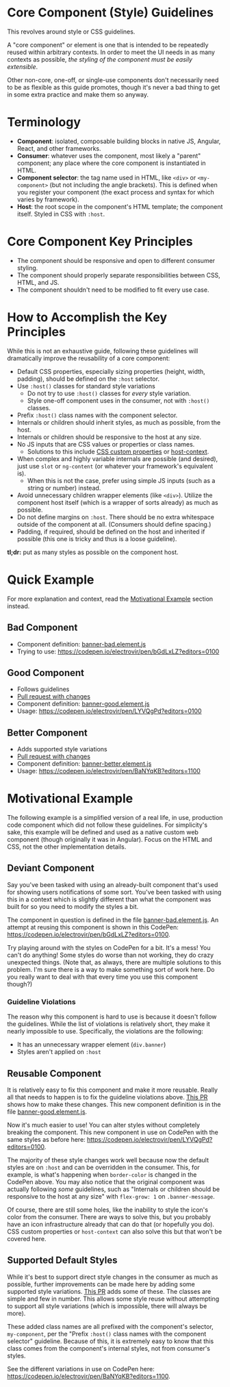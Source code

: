 # Core Component (Style) Guidelines

This revolves around style or CSS guidelines.

A "core component" or element is one that is intended to be repeatedly reused within arbitrary contexts. In order to meet the UI needs in as many contexts as possible, _the styling of the component must be easily extensible_.

Other non-core, one-off, or single-use components don't necessarily need to be as flexible as this guide promotes, though it's never a bad thing to get in some extra practice and make them so anyway.

# Terminology

-   **Component**: isolated, composable building blocks in native JS, Angular, React, and other frameworks.
-   **Consumer**: whatever uses the component, most likely a "parent" component; any place where the core component is instantiated in HTML.
-   **Component selector**: the tag name used in HTML, like `<div>` or `<my-component>` (but not including the angle brackets). This is defined when you register your component (the exact process and syntax for which varies by framework).
-   **Host**: the root scope in the component's HTML template; the component itself. Styled in CSS with `:host`.

# Core Component Key Principles

-   The component should be responsive and open to different consumer styling.
-   The component should properly separate responsibilities between CSS, HTML, and JS.
-   The component shouldn't need to be modified to fit every use case.

# How to Accomplish the Key Principles

While this is not an exhaustive guide, following these guidelines will dramatically improve the reusability of a core component:

-   Default CSS properties, especially sizing properties (height, width, padding), should be defined on the `:host` selector.
-   Use `:host()` classes for standard style variations
    -   Do not try to use `:host()` classes for _every_ style variation.
    -   Style one-off component uses in the consumer, not with `:host()` classes.
-   Prefix `:host()` class names with the component selector.
-   Internals or children should inherit styles, as much as possible, from the host.
-   Internals or children should be responsive to the host at any size.
-   No JS inputs that are CSS values or properties or class names.
    -   Solutions to this include [CSS custom properties](https://developer.mozilla.org/en-US/docs/Web/CSS/Using_CSS_custom_properties) or [host-context](<https://developer.mozilla.org/en-US/docs/Web/CSS/:host-context()>).
-   When complex and highly variable internals are possible (and desired), just use `slot` or `ng-content` (or whatever your framework's equivalent is).
    -   When this is not the case, prefer using simple JS inputs (such as a string or number) instead.
-   Avoid unnecessary children wrapper elements (like `<div>`). Utilize the component host itself (which is a wrapper of sorts already) as much as possible.
-   Do not define margins on `:host`. There should be no extra whitespace outside of the component at all. (Consumers should define spacing.)
-   Padding, if required, should be defined on the host and inherited if possible (this one is tricky and thus is a loose guideline).

**tl;dr:** put as many styles as possible on the component host.

# Quick Example

For more explanation and context, read the [Motivational Example](#motivational-example) section instead.

## Bad Component

-   Component definition: [banner-bad.element.js](./banner-bad.element.js)
-   Trying to use: https://codepen.io/electrovir/pen/bGdLxLZ?editors=0100

## Good Component

-   Follows guidelines
-   [Pull request with changes](https://github.com/electrovir/core-component-guidelines/pull/1/files?diff=unified&w=1)
-   Component definition: [banner-good.element.js](./banner-good.element.js)
-   Usage: https://codepen.io/electrovir/pen/LYVQgPd?editors=0100

## Better Component

-   Adds supported style variations
-   [Pull request with changes](https://github.com/electrovir/core-component-guidelines/pull/2/files?diff=unified&w=1)
-   Component definition: [banner-better.element.js](./banner-better.element.js)
-   Usage: https://codepen.io/electrovir/pen/BaNYqKB?editors=1100

# Motivational Example

The following example is a simplified version of a real life, in use, production code component which did not follow these guidelines. For simplicity's sake, this example will be defined and used as a native custom web component (though originally it was in Angular). Focus on the HTML and CSS, not the other implementation details.

## Deviant Component

Say you've been tasked with using an already-built component that's used for showing users notifications of some sort. You've been tasked with using this in a context which is slightly different than what the component was built for so you need to modify the styles a bit.

The component in question is defined in the file [banner-bad.element.js](./banner-bad.element.js). An attempt at reusing this component is shown in this CodePen: https://codepen.io/electrovir/pen/bGdLxLZ?editors=0100.

Try playing around with the styles on CodePen for a bit. It's a mess! You can't do anything! Some styles do worse than not working, they do crazy unexpected things. (Note that, as always, there are multiple solutions to this problem. I'm sure there is a way to make something sort of work here. Do you really want to deal with that every time you use this component though?)

### Guideline Violations

The reason why this component is hard to use is because it doesn't follow the guidelines. While the list of violations is relatively short, they make it nearly impossible to use. Specifically, the violations are the following:

-   It has an unnecessary wrapper element (`div.banner`)
-   Styles aren't applied on `:host`

## Reusable Component

It is relatively easy to fix this component and make it more reusable. Really all that needs to happen is to fix the guideline violations above. [This PR](https://github.com/electrovir/core-component-guidelines/pull/1/files?diff=unified&w=1) shows how to make these changes. This new component definition is in the file [banner-good.element.js](./banner-good.element.js).

Now it's much easier to use! You can alter styles without completely breaking the component. This new component in use on CodePen with the same styles as before here: https://codepen.io/electrovir/pen/LYVQgPd?editors=0100.

The majority of these style changes work well because now the default styles are on `:host` and can be overridden in the consumer. This, for example, is what's happening when `border-color` is changed in the CodePen above. You may also notice that the original component was actually following _some_ guidelines, such as "Internals or children should be responsive to the host at any size" with `flex-grow: 1` on `.banner-message`.

Of course, there are still some holes, like the inability to style the icon's color from the consumer. There are ways to solve this, but you probably have an icon infrastructure already that can do that (or hopefully you do). CSS custom properties or `host-context` can also solve this but that won't be covered here.

## Supported Default Styles

While it's best to support direct style changes in the consumer as much as possible, further improvements can be made here by adding some supported style variations. [This PR](https://github.com/electrovir/core-component-guidelines/pull/2/files?diff=unified&w=1) adds some of these. The classes are simple and few in number. This allows some style reuse without attempting to support all style variations (which is impossible, there will always be more).

These added class names are all prefixed with the component's selector, `my-component`, per the "Prefix `:host()` class names with the component selector" guideline. Because of this, it is extremely easy to know that this class comes from the component's internal styles, not from consumer's styles.

See the different variations in use on CodePen here: https://codepen.io/electrovir/pen/BaNYqKB?editors=1100.
